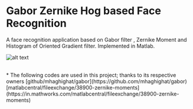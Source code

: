 # Gabor Zernike Hog based Face Recognition
A face recognition application based on Gabor filter , Zernike Moment and Histogram of Oriented Gradient filter. Implemented in Matlab.
<br />

![alt text](https://raw.githubusercontent.com/shaheershukur/gaborZernikeHogFaceRecognition/master/face_rec_screenshot.JPG)

<br />
* The following codes are used in this project; thanks to its respective owners
[github/mhaghighat/gabor](https://github.com/mhaghighat/gabor)
[matlabcentral/fileexchange/38900-zernike-moments](https://in.mathworks.com/matlabcentral/fileexchange/38900-zernike-moments)

